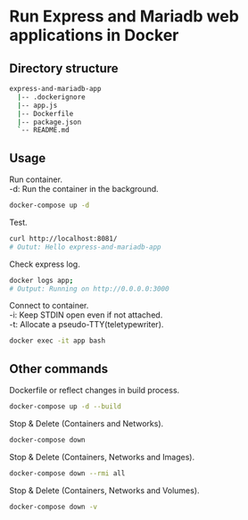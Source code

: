 # Run Express and Mariadb web applications in Docker

## Directory structure

```sh
express-and-mariadb-app
  |-- .dockerignore
  |-- app.js
  |-- Dockerfile
  |-- package.json
  `-- README.md
```

## Usage

Run container.  
-d: Run the container in the background.
```sh
docker-compose up -d
```

Test.
```sh
curl http://localhost:8081/
# Outut: Hello express-and-mariadb-app
```

Check express log.
```sh
docker logs app;
# Output: Running on http://0.0.0.0:3000
```

Connect to container.   
-i: Keep STDIN open even if not attached.  
-t: Allocate a pseudo-TTY(teletypewriter).
```sh
docker exec -it app bash
```

## Other commands

Dockerfile or reflect changes in build process.
```sh
docker-compose up -d --build
```

Stop & Delete (Containers and Networks).
```sh
docker-compose down
```

Stop & Delete (Containers, Networks and Images).
```sh
docker-compose down --rmi all
```

Stop & Delete (Containers, Networks and Volumes).
```sh
docker-compose down -v
```